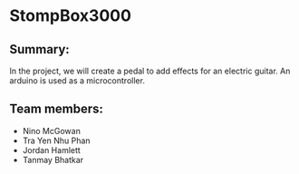 # StompBox3000
## Summary: 
In the project, we will create a pedal to add effects for an electric guitar. An arduino is used as a microcontroller.
## Team members:
* Nino McGowan
* Tra Yen Nhu Phan
* Jordan Hamlett
* Tanmay Bhatkar
